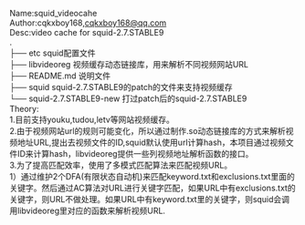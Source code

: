 Name:squid_videocahe  
Author:cqkxboy168,cqkxboy168@qq.com  
Desc:video cache for squid-2.7.STABLE9  
.  
├── etc                   squid配置文件  
├── libvideoreg           视频缓存动态链接库，用来解析不同视频网站URL  
├── README.md             说明文件  
├── squid                 squid-2.7.STABLE9的patch的文件来支持视频缓存  
└── squid-2.7.STABLE9-new 打过patch后的squid-2.7.STABLE9  
Theory:  
1.目前支持youku,tudou,letv等网站视频缓存。  
2.由于视频网站url的规则可能变化，所以通过制作.so动态链接库的方式来解析视频地址URL,提出去视频文件的ID,squid默认使用url计算hash，本项目通过视频文件ID来计算hash，libvideoreg提供一些列视频地址解析函数的接口。  
3.为了提高匹配效率，使用了多模式匹配算法来匹配视频URL。   
1）通过维护2个DFA(有限状态自动机)来匹配keyword.txt和exclusions.txt里面的关键字。然后通过AC算法对URL进行关键字匹配，如果URL中有exclusions.txt的关键字，则URL不做处理。如果URL中有keyword.txt里的关键字，则squid会调用libvideoreg里对应的函数来解析视频URL.  
